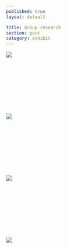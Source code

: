 ```yaml
---
published: true
layout: default

title: Group research
section: past
category: exhibit
---
```


<img src="https://farm1.staticflickr.com/482/20013393845_1edb7755ab_c.jpg">
<br><br>
<br><br>
<br><br>
<br><br>
<br><br>
<img src="https://farm1.staticflickr.com/293/19987213166_a3acab5b35_c.jpg">
<br><br>
<br><br>
<br><br>
<br><br>
<br><br>
<img src="https://farm1.staticflickr.com/466/20018704291_af0488c67e_c.jpg">
<br><br>
<br><br>
<br><br>
<br><br>
<br><br>
<img src="https://farm1.staticflickr.com/332/19826778769_04e9d93238_c.jpg">
